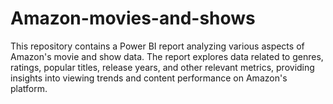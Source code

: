 # Amazon-movies-and-shows
This repository contains a Power BI report analyzing various aspects of Amazon's movie and show data. The report explores data related to genres, ratings, popular titles, release years, and other relevant metrics, providing insights into viewing trends and content performance on Amazon's platform.
